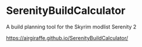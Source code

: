 # SerenityBuildCalculator
A build planning tool for the Skyrim modlist Serenity 2

https://airgiraffe.github.io/SerenityBuildCalculator/
